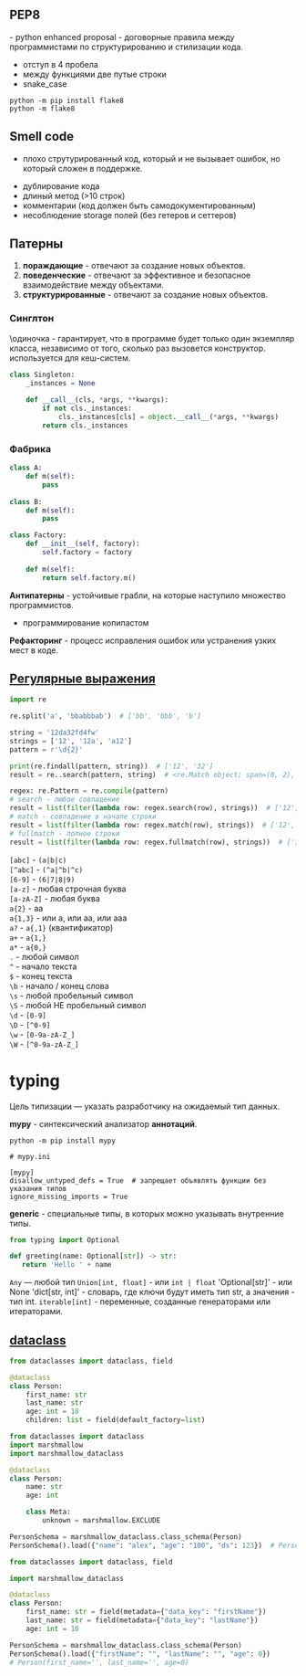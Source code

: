 ## PEP8

\- python enhanced proposal - договорные правила между программистами по структурированию и стилизации кода.

* отступ в 4 пробела
* между функциями две путые строки
* snake_case

```shell
python -m pip install flake8
python -m flake8
```

## Smell code

- плохо струтурированный код, который и не вызывает ошибок, но который сложен в поддержке.

* дублирование кода
* длиный метод (>10 строк)
* комментарии (код должен быть самодокументированным)
* несоблюдение storage полей (без гетеров и сеттеров)

## Патерны

1) **пораждающие** - отвечают за создание новых объектов.
2) **поведенческие** - отвечают за эффективное и безопасное взаимодействие между объектами.
3) **структурированные** - отвечают за создание новых объектов.

### Синглтон

\одиночка - гарантирует, что в программе будет только один экземпляр класса, независимо от того, сколько раз вызовется конструктор.\
используется для кеш-систем.

```python
class Singleton:
    _instances = None
    
    def __call__(cls, *args, **kwargs):
        if not cls._instances:
            cls._instances[cls] = object.__call__(*args, **kwargs)
        return cls._instances
```

### Фабрика

```python
class A:
    def m(self):
        pass
        
class B:
    def m(self):
        pass

class Factory:
    def __init__(self, factory):
        self.factory = factory
    
    def m(self):
        return self.factory.m()
```

**Антипатерны** - устойчивые грабли, на которые наступило множество программистов.

* программирование копипастом

**Рефакторинг** - процесс исправления ошибок или устранения узких мест в коде.


## [Регулярные выражения](https://cheatography.com/davechild/cheat-sheets/regular-expressions/)

```python
import re

re.split('a', 'bbabbbab')  # ['bb', 'bbb', 'b']

string = '12da32fd4fw'
strings = ['12', '12a', 'a12']
pattern = r'\d{2}'

print(re.findall(pattern, string))  # ['12', '32']
result = re..search(pattern, string)  # <re.Match object; span=(0, 2), match='12'> 

regex: re.Pattern = re.compile(pattern)
# search - любое совпадение
result = list(filter(lambda row: regex.search(row), strings))  # ['12', '12a', 'a12']
# match - совпадение в начале строки
result = list(filter(lambda row: regex.match(row), strings))  # ['12', '12a']
# fullmatch - полное строки
result = list(filter(lambda row: regex.fullmatch(row), strings))  # ['12']
```

`[abc]` - `(a|b|c)`\
`[^abc]` - `(^a|^b|^c)`\
`[6-9]` - `(6|7|8|9)`\
`[a-z]` - любая строчная буква\
`[a-zA-Z]` - любая буква\
`a{2}` - aa\
`a{1,3}` - или a, или aa, или aaa\
`a?` - `a{,1}` (квантификатор)\
`a+` - `a{1,}`\
`a*` - `a{0,}`\
`.` - любой символ\
`^` - начало текста\
`$` - конец текста\
`\b` - начало / конец слова\
`\s` - любой пробельный символ\
`\S` - любой НЕ пробельный символ\
`\d` - `[0-9]`\
`\D` - `[^0-9]`\
`\w` - `[0-9a-zA-Z_]`\
`\W` - `[^0-9a-zA-Z_]`


# typing

Цель типизации — указать разработчику на ожидаемый тип данных.

**mypy** - синтексический анализатор **аннотаций**.

```shell
python -m pip install mypy
```

```
# mypy.ini

[mypy]
disallow_untyped_defs = True  # запрещает объявлять функции без указания типов
ignore_missing_imports = True
```

**generic** - специальные типы, в которых можно указывать внутренние типы.

```python
from typing import Optional

def greeting(name: Optional[str]) -> str:
   return 'Hello ' + name
```

`Any` — любой тип
`Union[int, float]` - или `int | float`
'Optional[str]' - или None
'dict[str, int]' - словарь, где ключи будут иметь тип str, а значения - тип int.
`iterable[int]` - переменные, созданные генераторами или итераторами.


## [dataclass](https://skyengpublic.notion.site/24-2-d74cb76282624e4d8d4288f4a5940903)

```python
from dataclasses import dataclass, field

@dataclass
class Person:
    first_name: str
    last_name: str
    age: int = 18
    children: list = field(default_factory=list)
```

```python
from dataclasses import dataclass
import marshmallow
import marshmallow_dataclass

@dataclass
class Person:
    name: str
    age: int

    class Meta:
        unknown = marshmallow.EXCLUDE

PersonSchema = marshmallow_dataclass.class_schema(Person)
PersonSchema().load({"name": "alex", "age": "100", "ds": 123})  # Person(name='alex', age=100)
```

```python
from dataclasses import dataclass, field

import marshmallow_dataclass

@dataclass
class Person:
    first_name: str = field(metadata={"data_key": "firstName"})
    last_name: str = field(metadata={"data_key": "lastName"})
    age: int = 10

PersonSchema = marshmallow_dataclass.class_schema(Person)
PersonSchema().load({"firstName": "", "lastName": "", "age": 0})
# Person(first_name='', last_name='', age=0)
```
